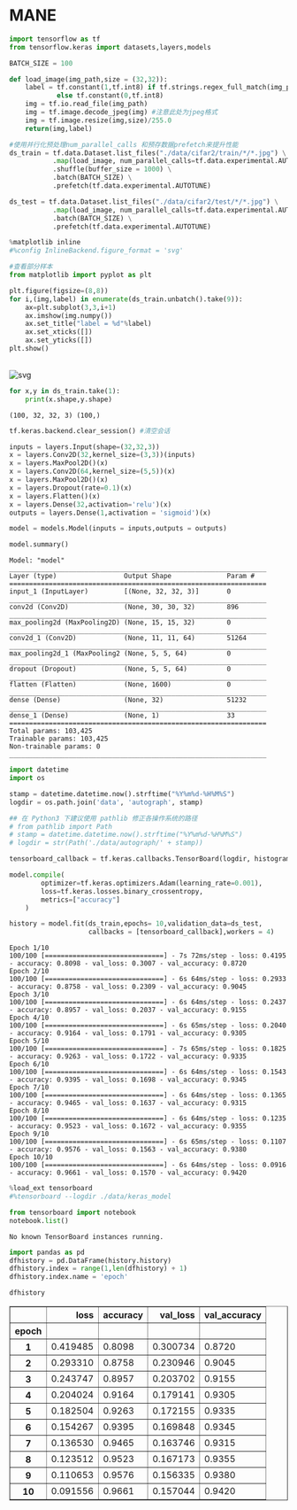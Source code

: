 # MANE

```python
import tensorflow as tf 
from tensorflow.keras import datasets,layers,models

BATCH_SIZE = 100

def load_image(img_path,size = (32,32)):
    label = tf.constant(1,tf.int8) if tf.strings.regex_full_match(img_path,".*automobile.*") \
            else tf.constant(0,tf.int8)
    img = tf.io.read_file(img_path)
    img = tf.image.decode_jpeg(img) #注意此处为jpeg格式
    img = tf.image.resize(img,size)/255.0
    return(img,label)

#使用并行化预处理num_parallel_calls 和预存数据prefetch来提升性能
ds_train = tf.data.Dataset.list_files("./data/cifar2/train/*/*.jpg") \
           .map(load_image, num_parallel_calls=tf.data.experimental.AUTOTUNE) \
           .shuffle(buffer_size = 1000) \
           .batch(BATCH_SIZE) \
           .prefetch(tf.data.experimental.AUTOTUNE)  

ds_test = tf.data.Dataset.list_files("./data/cifar2/test/*/*.jpg") \
           .map(load_image, num_parallel_calls=tf.data.experimental.AUTOTUNE) \
           .batch(BATCH_SIZE) \
           .prefetch(tf.data.experimental.AUTOTUNE)  

```


```python
%matplotlib inline
#%config InlineBackend.figure_format = 'svg'

#查看部分样本
from matplotlib import pyplot as plt 

plt.figure(figsize=(8,8)) 
for i,(img,label) in enumerate(ds_train.unbatch().take(9)):
    ax=plt.subplot(3,3,i+1)
    ax.imshow(img.numpy())
    ax.set_title("label = %d"%label)
    ax.set_xticks([])
    ax.set_yticks([]) 
plt.show()
```


​    
![svg](op2_files/op2_1_0.svg)
​    



```python
for x,y in ds_train.take(1):
    print(x.shape,y.shape)
```

    (100, 32, 32, 3) (100,)



```python
tf.keras.backend.clear_session() #清空会话

inputs = layers.Input(shape=(32,32,3))
x = layers.Conv2D(32,kernel_size=(3,3))(inputs)
x = layers.MaxPool2D()(x)
x = layers.Conv2D(64,kernel_size=(5,5))(x)
x = layers.MaxPool2D()(x)
x = layers.Dropout(rate=0.1)(x)
x = layers.Flatten()(x)
x = layers.Dense(32,activation='relu')(x)
outputs = layers.Dense(1,activation = 'sigmoid')(x)

model = models.Model(inputs = inputs,outputs = outputs)

model.summary()
```

    Model: "model"
    _________________________________________________________________
    Layer (type)                 Output Shape              Param #   
    =================================================================
    input_1 (InputLayer)         [(None, 32, 32, 3)]       0         
    _________________________________________________________________
    conv2d (Conv2D)              (None, 30, 30, 32)        896       
    _________________________________________________________________
    max_pooling2d (MaxPooling2D) (None, 15, 15, 32)        0         
    _________________________________________________________________
    conv2d_1 (Conv2D)            (None, 11, 11, 64)        51264     
    _________________________________________________________________
    max_pooling2d_1 (MaxPooling2 (None, 5, 5, 64)          0         
    _________________________________________________________________
    dropout (Dropout)            (None, 5, 5, 64)          0         
    _________________________________________________________________
    flatten (Flatten)            (None, 1600)              0         
    _________________________________________________________________
    dense (Dense)                (None, 32)                51232     
    _________________________________________________________________
    dense_1 (Dense)              (None, 1)                 33        
    =================================================================
    Total params: 103,425
    Trainable params: 103,425
    Non-trainable params: 0
    _________________________________________________________________



```python
import datetime
import os

stamp = datetime.datetime.now().strftime("%Y%m%d-%H%M%S")
logdir = os.path.join('data', 'autograph', stamp)

## 在 Python3 下建议使用 pathlib 修正各操作系统的路径
# from pathlib import Path
# stamp = datetime.datetime.now().strftime("%Y%m%d-%H%M%S")
# logdir = str(Path('./data/autograph/' + stamp))

tensorboard_callback = tf.keras.callbacks.TensorBoard(logdir, histogram_freq=1)

model.compile(
        optimizer=tf.keras.optimizers.Adam(learning_rate=0.001),
        loss=tf.keras.losses.binary_crossentropy,
        metrics=["accuracy"]
    )

history = model.fit(ds_train,epochs= 10,validation_data=ds_test,
                    callbacks = [tensorboard_callback],workers = 4)
```

    Epoch 1/10
    100/100 [==============================] - 7s 72ms/step - loss: 0.4195 - accuracy: 0.8098 - val_loss: 0.3007 - val_accuracy: 0.8720
    Epoch 2/10
    100/100 [==============================] - 6s 64ms/step - loss: 0.2933 - accuracy: 0.8758 - val_loss: 0.2309 - val_accuracy: 0.9045
    Epoch 3/10
    100/100 [==============================] - 6s 64ms/step - loss: 0.2437 - accuracy: 0.8957 - val_loss: 0.2037 - val_accuracy: 0.9155
    Epoch 4/10
    100/100 [==============================] - 6s 65ms/step - loss: 0.2040 - accuracy: 0.9164 - val_loss: 0.1791 - val_accuracy: 0.9305
    Epoch 5/10
    100/100 [==============================] - 7s 65ms/step - loss: 0.1825 - accuracy: 0.9263 - val_loss: 0.1722 - val_accuracy: 0.9335
    Epoch 6/10
    100/100 [==============================] - 6s 64ms/step - loss: 0.1543 - accuracy: 0.9395 - val_loss: 0.1698 - val_accuracy: 0.9345
    Epoch 7/10
    100/100 [==============================] - 6s 64ms/step - loss: 0.1365 - accuracy: 0.9465 - val_loss: 0.1637 - val_accuracy: 0.9315
    Epoch 8/10
    100/100 [==============================] - 6s 64ms/step - loss: 0.1235 - accuracy: 0.9523 - val_loss: 0.1672 - val_accuracy: 0.9355
    Epoch 9/10
    100/100 [==============================] - 6s 65ms/step - loss: 0.1107 - accuracy: 0.9576 - val_loss: 0.1563 - val_accuracy: 0.9380
    Epoch 10/10
    100/100 [==============================] - 6s 64ms/step - loss: 0.0916 - accuracy: 0.9661 - val_loss: 0.1570 - val_accuracy: 0.9420



```python
%load_ext tensorboard
#%tensorboard --logdir ./data/keras_model
```


```python
from tensorboard import notebook
notebook.list() 
```

    No known TensorBoard instances running.



```python
import pandas as pd 
dfhistory = pd.DataFrame(history.history)
dfhistory.index = range(1,len(dfhistory) + 1)
dfhistory.index.name = 'epoch'

dfhistory
```



<table border="1" class="dataframe">
  <thead>
    <tr style="text-align: right;">
      <th></th>
      <th>loss</th>
      <th>accuracy</th>
      <th>val_loss</th>
      <th>val_accuracy</th>
    </tr>
    <tr>
      <th>epoch</th>
      <th></th>
      <th></th>
      <th></th>
      <th></th>
    </tr>
  </thead>
  <tbody>
    <tr>
      <th>1</th>
      <td>0.419485</td>
      <td>0.8098</td>
      <td>0.300734</td>
      <td>0.8720</td>
    </tr>
    <tr>
      <th>2</th>
      <td>0.293310</td>
      <td>0.8758</td>
      <td>0.230946</td>
      <td>0.9045</td>
    </tr>
    <tr>
      <th>3</th>
      <td>0.243747</td>
      <td>0.8957</td>
      <td>0.203702</td>
      <td>0.9155</td>
    </tr>
    <tr>
      <th>4</th>
      <td>0.204024</td>
      <td>0.9164</td>
      <td>0.179141</td>
      <td>0.9305</td>
    </tr>
    <tr>
      <th>5</th>
      <td>0.182504</td>
      <td>0.9263</td>
      <td>0.172155</td>
      <td>0.9335</td>
    </tr>
    <tr>
      <th>6</th>
      <td>0.154267</td>
      <td>0.9395</td>
      <td>0.169848</td>
      <td>0.9345</td>
    </tr>
    <tr>
      <th>7</th>
      <td>0.136530</td>
      <td>0.9465</td>
      <td>0.163746</td>
      <td>0.9315</td>
    </tr>
    <tr>
      <th>8</th>
      <td>0.123512</td>
      <td>0.9523</td>
      <td>0.167173</td>
      <td>0.9355</td>
    </tr>
    <tr>
      <th>9</th>
      <td>0.110653</td>
      <td>0.9576</td>
      <td>0.156335</td>
      <td>0.9380</td>
    </tr>
    <tr>
      <th>10</th>
      <td>0.091556</td>
      <td>0.9661</td>
      <td>0.157044</td>
      <td>0.9420</td>
    </tr>
  </tbody>
</table>